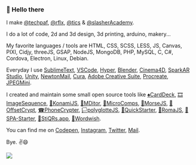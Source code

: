 ### 👋 Hello there

I make [@techpaf](https://techpaf.net), [@rflx](https://rflx.studio), [@tics](https://get-tics.com) & [@slasherAcademy](https://slasher.academy/).
<!-- ![alt text](https://raw.githubusercontent.com/tsbits/tsbits/master/techpaf.png) ![alt text](https://raw.githubusercontent.com/tsbits/tsbits/master/rflx.png) -->

I do a lot of code, 2d and 3d design, 3d printing, arduino, makery...

My favorite languages / tools are HTML, CSS, SCSS, LESS, JS, Canvas, PIXI, Cidjy, threeJS, GSAP, NodeJS, MongoDB, PHP, MySQL, C, C#, Cordova, Electron, Linux, Debian.

Everyday I use [SublimeText](https://www.sublimetext.com/), [VSCode](https://code.visualstudio.com/), [Hyper](https://hyper.is/), [Blender](https://blender.org), [Cinema4D](https://www.maxon.net/fr/cinema-4d), [SparkAR Studio](https://sparkar.facebook.com/ar-studio/), [Unity](http://unity.com/), [NewtonMail](https://newtonhq.com/), [Cura](https://ultimaker.com/fr/software/ultimaker-cura), [Adobe Creative Suite](https://www.adobe.com/fr/creativecloud.html), [Procreate](https://procreate.art/), [JPEGMini](https://www.jpegmini.com/). 

I created and maintain some small open source tools like [♠CardDeck](https://github.com/rflx-studio/CardDeck), [🎞ImageSequence](https://github.com/techpaf/ImageSequence), [🔼KonamiJS](https://github.com/tsbits/KonamiJS), [📄MDitor](https://mditor.techpaf.net/), [🧱MicroComps](https://github.com/tsbits/MicroComps), [📡MorseJS](https://github.com/black-hoods/MorseJS), [🧭OffsetCrypt](https://github.com/black-hoods/OffsetCrypt), [☎PhoneCrypter](https://github.com/black-hoods/PhoneCrypter), [🏳️polyglotteJS](https://github.com/techpaf/polyglotteJS), [🚩QuickStarter](https://github.com/techpaf/QuickStarter), [🔀RomaJS](https://github.com/techpaf/RomaJS), [🏁SPA-Starter](https://github.com/techpaf/SPA-Starter), [🔲StiQRs.app](https://stiqrs.app/), [🥪Wordwish](https://github.com/black-hoods/Wordwish).

You can find me on [Codepen](https://codepen.io/tsbits/), [Instagram](https://www.instagram.com/_tsbits/), [Twitter](https://twitter.com/_tsbits), [Mail](mailto://olive@techpaf.net).
<!-- - [techpaf Instagram](https://www.instagram.com/_techpaf/)
- [techpaf Twitter](https://twitter.com/_techpaf)
- [rflx Instagram](https://www.instagram.com/rflx_studio/)
- [rflx Twitter](https://twitter.com/rflxstudio) -->

Bye. ✌😄

<!-- ![](https://komarev.com/ghpvc/?username=tsbits&color=brightgreen) -->
![](https://beat.techpaf.net/)

